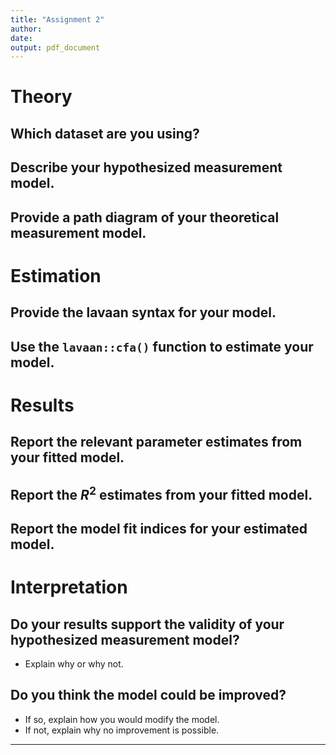 ```yaml
---
title: "Assignment 2"
author:
date: 
output: pdf_document
---
```




# Theory

## Which dataset are you using?

## Describe your hypothesized measurement model.

## Provide a path diagram of your theoretical measurement model.

# Estimation

## Provide the lavaan syntax for your model.

## Use the `lavaan::cfa()` function to estimate your model.

# Results

## Report the relevant parameter estimates from your fitted model.

## Report the $R^2$ estimates from your fitted model.

## Report the model fit indices for your estimated model.

# Interpretation

## Do your results support the validity of your hypothesized measurement model?

- Explain why or why not.

## Do you think the model could be improved?

- If so, explain how you would modify the model.
- If not, explain why no improvement is possible.

---

